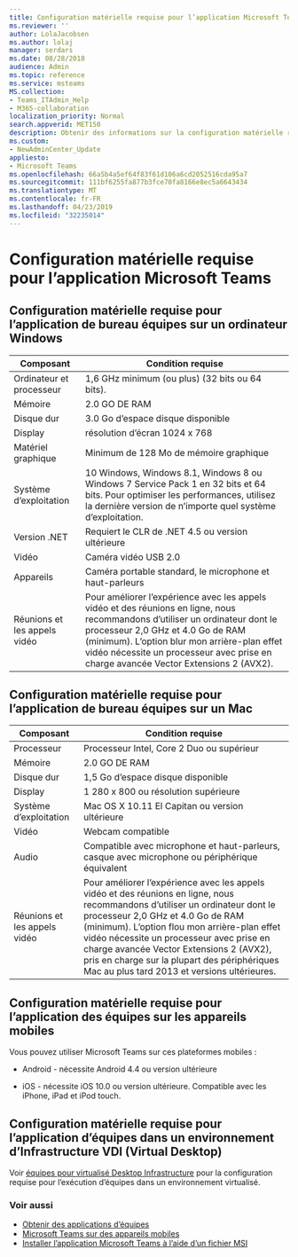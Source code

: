 ```yaml
---
title: Configuration matérielle requise pour l’application Microsoft Teams
ms.reviewer: ''
author: LolaJacobsen
ms.author: lolaj
manager: serdars
ms.date: 08/28/2018
audience: Admin
ms.topic: reference
ms.service: msteams
MS.collection:
- Teams_ITAdmin_Help
- M365-collaboration
localization_priority: Normal
search.appverid: MET150
description: Obtenir des informations sur la configuration matérielle requise pour installer et exécuter Microsoft Teams.
ms.custom:
- NewAdminCenter_Update
appliesto:
- Microsoft Teams
ms.openlocfilehash: 66a5b4a5ef64f83f61d106a6cd2052516cda95a7
ms.sourcegitcommit: 111bf6255fa877b3fce70fa8166e8ec5a6643434
ms.translationtype: MT
ms.contentlocale: fr-FR
ms.lasthandoff: 04/23/2019
ms.locfileid: "32235014"
---
```

# <a name="hardware-requirements-for-the-microsoft-teams-app"></a>Configuration matérielle requise pour l’application Microsoft Teams

## <a name="hardware-requirements-for-the-teams-desktop-app-on-a-windows-pc"></a>Configuration matérielle requise pour l’application de bureau équipes sur un ordinateur Windows

|**Composant**|**Condition requise**  |
|---------|---------|
|Ordinateur et processeur    | 1,6 GHz minimum (ou plus) (32 bits ou 64 bits).        |
|Mémoire     |    2.0 GO DE RAM     |
|Disque dur    | 3.0 Go d’espace disque disponible        |
|Display    |   résolution d’écran 1024 x 768 |
|Matériel graphique |  Minimum de 128 Mo de mémoire graphique
|Système d’exploitation  |    10 Windows, Windows 8.1, Windows 8 ou Windows 7 Service Pack 1 en 32 bits et 64 bits. Pour optimiser les performances, utilisez la dernière version de n’importe quel système d’exploitation.|
|Version .NET    |  Requiert le CLR de .NET 4.5 ou version ultérieure       |
|Vidéo    |  Caméra vidéo USB 2.0       |
|Appareils    |   Caméra portable standard, le microphone et haut-parleurs    | 
|Réunions et les appels vidéo | Pour améliorer l’expérience avec les appels vidéo et des réunions en ligne, nous recommandons d’utiliser un ordinateur dont le processeur 2,0 GHz et 4.0 Go de RAM (minimum). L’option blur mon arrière-plan effet vidéo nécessite un processeur avec prise en charge avancée Vector Extensions 2 (AVX2).

## <a name="hardware-requirements-for-the-teams-desktop-app-on-a-mac"></a>Configuration matérielle requise pour l’application de bureau équipes sur un Mac

|**Composant**|**Condition requise**  |
|---------|---------|
|Processeur    | Processeur Intel, Core 2 Duo ou supérieur |
|Mémoire     |   2.0 GO DE RAM      |
|Disque dur    |   1,5 Go d’espace disque disponible      |
|Display    | 1 280 x 800 ou résolution supérieure    |
|Système d’exploitation  |    Mac OS X 10.11 El Capitan ou version ultérieure     |
|Vidéo  |    Webcam compatible     |
|Audio    |  Compatible avec microphone et haut-parleurs, casque avec microphone ou périphérique équivalent       |
|Réunions et les appels vidéo | Pour améliorer l’expérience avec les appels vidéo et des réunions en ligne, nous recommandons d’utiliser un ordinateur dont le processeur 2,0 GHz et 4.0 Go de RAM (minimum). L’option flou mon arrière-plan effet vidéo nécessite un processeur avec prise en charge avancée Vector Extensions 2 (AVX2), pris en charge sur la plupart des périphériques Mac au plus tard 2013 et versions ultérieures.

## <a name="hardware-requirements-for-the-teams-app-on-mobile-devices"></a>Configuration matérielle requise pour l’application des équipes sur les appareils mobiles

Vous pouvez utiliser Microsoft Teams sur ces plateformes mobiles :

- Android - nécessite Android 4.4 ou version ultérieure

- iOS - nécessite iOS 10.0 ou version ultérieure. Compatible avec les iPhone, iPad et iPod touch.

## <a name="hardware-requirements-for-the-teams-app-in-a-virtual-desktop-infrastructure-vdi-environment"></a>Configuration matérielle requise pour l’application d’équipes dans un environnement d’Infrastructure VDI (Virtual Desktop)

Voir [équipes pour virtualisé Desktop Infrastructure](teams-for-vdi.md) pour la configuration requise pour l’exécution d’équipes dans un environnement virtualisé. 

### <a name="related-topics"></a>Voir aussi
- [Obtenir des applications d’équipes](get-clients.md)
- [Microsoft Teams sur des appareils mobiles](https://support.office.com/article/Microsoft-Teams-on-mobile-devices-2ACBCF73-8FD4-4929-9B31-AE403B88C2D3)
- [Installer l’application Microsoft Teams à l’aide d’un fichier MSI](msi-deployment.md)
